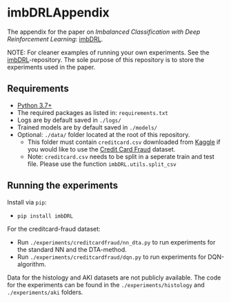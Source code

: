 # imbDRLAppendix

The appendix for the paper on _Imbalanced Classification with Deep Reinforcement Learning_: [imbDRL](https://github.com/Denbergvanthijs/imbDRL).

NOTE: For cleaner examples of running your own experiments. See the [imbDRL](https://github.com/Denbergvanthijs/imbDRL)-repository. The sole purpose of this repository is to store the experiments used in the paper.

## Requirements

* [Python 3.7+](https://www.python.org/)
* The required packages as listed in: `requirements.txt`
* Logs are by default saved in `./logs/`
* Trained models are by default saved in `./models/`
* Optional: `./data/` folder located at the root of this repository.
  * This folder must contain ```creditcard.csv``` downloaded from [Kaggle](https://www.kaggle.com/mlg-ulb/creditcardfraud) if you would like to use the [Credit Card Fraud](https://www.kaggle.com/mlg-ulb/creditcardfraud) dataset.
  * Note: `creditcard.csv` needs to be split in a seperate train and test file. Please use the function `imbDRL.utils.split_csv`

## Running the experiments

Install via `pip`:

* `pip install imbDRL`

For the creditcard-fraud dataset:

* Run `./experiments/creditcardfraud/nn_dta.py` to run experiments for the standard NN and the DTA-method.
* Run `./experiments/creditcardfraud/dqn.py` to run experiments for DQN-algorithm.

Data for the histology and AKI datasets are not publicly available. The code for the experiments can be found in the `./experiments/histology` and `./experiments/aki` folders.
